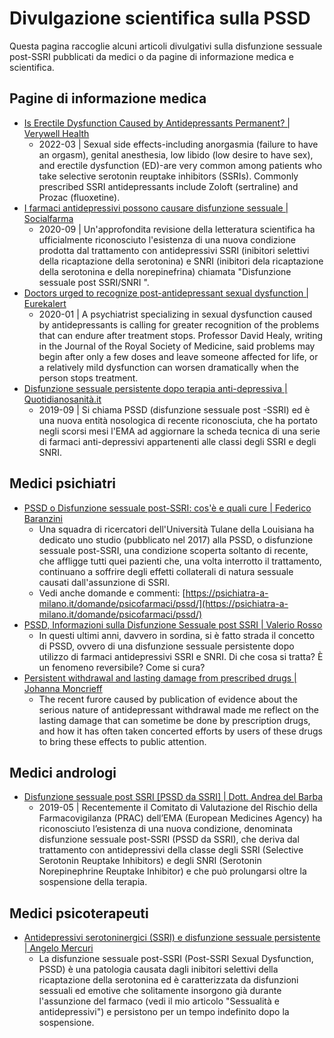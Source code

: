 # Divulgazione scientifica sulla PSSD

Questa pagina raccoglie alcuni articoli divulgativi sulla disfunzione sessuale post-SSRI pubblicati da medici o da pagine di informazione medica e scientifica.

## Pagine di informazione medica

* [Is Erectile Dysfunction Caused by Antidepressants Permanent? | Verywell Health](https://www.verywellhealth.com/post-ssri-erectile-dysfunction-5218272)
    * 2022-03 | Sexual side effects-including anorgasmia (failure to have an orgasm), genital anesthesia, low libido (low desire to have sex), and erectile dysfunction (ED)-are very common among patients who take selective serotonin reuptake inhibitors (SSRIs). Commonly prescribed SSRI antidepressants include Zoloft (sertraline) and Prozac (fluoxetine).
* [I farmaci antidepressivi possono causare disfunzione sessuale | Socialfarma](https://www.socialfarma.it/i-farmaci-antidepressivi-possono-causare-disfunzione-sessuale/)
    * 2020-09 | Un'approfondita revisione della letteratura scientifica ha ufficialmente riconosciuto l'esistenza di una nuova condizione prodotta dal trattamento con antidepressivi SSRI (inibitori selettivi della ricaptazione della serotonina) e SNRI (inibitori dela ricaptazione della serotonina e della norepinefrina) chiamata "Disfunzione sessuale post SSRI/SNRI ".
* [Doctors urged to recognize post-antidepressant sexual dysfunction | Eurekalert](https://www.eurekalert.org/pub_releases/2020-01/s-dut012320.php)
    * 2020-01 | A psychiatrist specializing in sexual dysfunction caused by antidepressants is calling for greater recognition of the problems that can endure after treatment stops. Professor David Healy, writing in the Journal of the Royal Society of Medicine, said problems may begin after only a few doses and leave someone affected for life, or a relatively mild dysfunction can worsen dramatically when the person stops treatment.
* [Disfunzione sessuale persistente dopo terapia anti-depressiva | Quotidianosanità.it](https://www.quotidianosanita.it/scienza-e-farmaci/articolo.php?articolo_id=76915)
    * 2019-09 | Si chiama PSSD (disfunzione sessuale post -SSRI) ed è una nuova entità nosologica di recente riconosciuta, che ha portato negli scorsi mesi l'EMA ad aggiornare la scheda tecnica di una serie di farmaci anti-depressivi appartenenti alle classi degli SSRI e degli SNRI.

## Medici psichiatri

* [PSSD o Disfunzione sessuale post-SSRI: cos'è e quali cure | Federico Baranzini](https://www.federicobaranzini.it/disfunzione-sessuale-post-ssri-pssd/)
    * Una squadra di ricercatori dell'Università Tulane della Louisiana ha dedicato uno studio (pubblicato nel 2017) alla PSSD, o disfunzione sessuale post-SSRI, una condizione scoperta soltanto di recente, che affligge tutti quei pazienti che, una volta interrotto il trattamento, continuano a soffrire degli effetti collaterali di natura sessuale causati dall'assunzione di SSRI.
    * Vedi anche domande e commenti: [https://psichiatra-a-milano.it/domande/psicofarmaci/pssd/](https://psichiatra-a-milano.it/domande/psicofarmaci/pssd/)
* [PSSD, Informazioni sulla Disfunzione Sessuale post SSRI | Valerio Rosso](https://www.valeriorosso.com/2019/07/01/pssd-disfunzione-sessuale-post-ssri-snri/)
    * In questi ultimi anni, davvero in sordina, si è fatto strada il concetto di PSSD, ovvero di una disfunzione sessuale persistente dopo utilizzo di farmaci antidepressivi SSRI e SNRI. Di che cosa si tratta? È un fenomeno reversibile? Come si cura?
* [Persistent withdrawal and lasting damage from prescribed drugs | Johanna Moncrieff](https://joannamoncrieff.com/2019/04/01/persistent-withdrawal-and-lasting-damage-from-prescribed-drugs/)
    * The recent furore caused by publication of evidence about the serious nature of antidepressant withdrawal made me reflect on the lasting damage that can sometime be done by prescription drugs, and how it has often taken concerted efforts by users of these drugs to bring these effects to public attention.

## Medici andrologi

* [Disfunzione sessuale post SSRI [PSSD da SSRI] | Dott. Andrea del Barba](https://www.androbrixia.it/2019_06_disfunzione-sessuale-post-ssri.html)
    * 2019-05 | Recentemente il Comitato di Valutazione del Rischio della Farmacovigilanza (PRAC) dell’EMA (European Medicines Agency) ha riconosciuto l’esistenza di una nuova condizione, denominata disfunzione sessuale post-SSRI (PSSD da SSRI), che deriva dal trattamento con antidepressivi della classe degli SSRI (Selective Serotonin Reuptake Inhibitors) e degli SNRI (Serotonin Norepinephrine Reuptake Inhibitor) e che può prolungarsi oltre la sospensione della terapia.

## Medici psicoterapeuti

* [Antidepressivi serotoninergici (SSRI) e disfunzione sessuale persistente | Angelo Mercuri](https://www.angelomercuri.it/antidepressivi-serotoninergici-ssri-e-disfunzione-sessuale-persistente/)
    * La disfunzione sessuale post-SSRI (Post-SSRI Sexual Dysfunction, PSSD) è una patologia causata dagli inibitori selettivi della ricaptazione della serotonina ed è caratterizzata da disfunzioni sessuali ed emotive che solitamente insorgono già durante l'assunzione del farmaco (vedi il mio articolo "Sessualità e antidepressivi") e persistono per un tempo indefinito dopo la sospensione.
